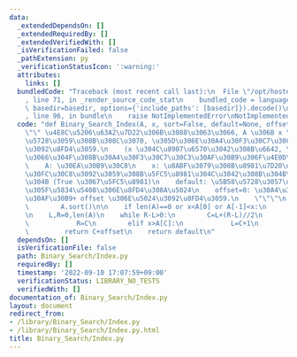 ```yaml
---
data:
  _extendedDependsOn: []
  _extendedRequiredBy: []
  _extendedVerifiedWith: []
  _isVerificationFailed: false
  _pathExtension: py
  _verificationStatusIcon: ':warning:'
  attributes:
    links: []
  bundledCode: "Traceback (most recent call last):\n  File \"/opt/hostedtoolcache/Python/3.10.7/x64/lib/python3.10/site-packages/onlinejudge_verify/documentation/build.py\"\
    , line 71, in _render_source_code_stat\n    bundled_code = language.bundle(stat.path,\
    \ basedir=basedir, options={'include_paths': [basedir]}).decode()\n  File \"/opt/hostedtoolcache/Python/3.10.7/x64/lib/python3.10/site-packages/onlinejudge_verify/languages/python.py\"\
    , line 96, in bundle\n    raise NotImplementedError\nNotImplementedError\n"
  code: "def Binary_Search_Index(A, x, sort=False, default=None, offset=0):\n    \"\
    \"\" \u4E8C\u5206\u63A2\u7D22\u306B\u3088\u3063\u3066, A \u306B x \u304C\u5B58\
    \u5728\u3059\u308B\u308C\u3070, \u305D\u306E\u30A4\u30F3\u30C7\u30C3\u30AF\u30B9\
    \u3092\u8FD4\u3059.\n    (x \u304C\u8907\u6570\u3042\u308B\u6642, \u8FD4\u3063\
    \u3066\u304F\u308B\u30A4\u30F3\u30C7\u30C3\u30AF\u30B9\u306F\u4E0D\u5B9A)\n\n\
    \    A: \u30EA\u30B9\u30C8\n    x: \u8ABF\u3079\u308B\u8981\u7D20\n    sort: \u30BD\
    \u30FC\u30C8\u3092\u3059\u308B\u5FC5\u8981\u304C\u3042\u308B\u304B\u3069\u3046\
    \u304B (True \u3067\u5FC5\u8981)\n    default: \u5B58\u5728\u3057\u306A\u304B\u3063\
    \u305F\u5834\u5408\u306E\u8FD4\u308A\u5024\n    offset=0: \u30A4\u30F3\u30C7\u30C3\
    \u30AF\u30B9+ offset \u306E\u5024\u3092\u8FD4\u3059.\n    \"\"\"\n    if sort:\n\
    \        A.sort()\n\n    if len(A)==0 or x<A[0] or A[-1]<x:\n        return default\n\
    \n    L,R=0,len(A)\n    while R-L>0:\n        C=L+(R-L)//2\n        if x<A[C]:\n\
    \            R=C\n        elif x>A[C]:\n            L=C+1\n        else:\n   \
    \         return C+offset\n    return default\n"
  dependsOn: []
  isVerificationFile: false
  path: Binary_Search/Index.py
  requiredBy: []
  timestamp: '2022-09-10 17:07:59+09:00'
  verificationStatus: LIBRARY_NO_TESTS
  verifiedWith: []
documentation_of: Binary_Search/Index.py
layout: document
redirect_from:
- /library/Binary_Search/Index.py
- /library/Binary_Search/Index.py.html
title: Binary_Search/Index.py
---
```

